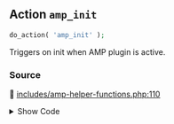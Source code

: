 ## Action `amp_init`

```php
do_action( 'amp_init' );
```

Triggers on init when AMP plugin is active.

### Source

:link: [includes/amp-helper-functions.php:110](../../includes/amp-helper-functions.php#L110)

<details>
<summary>Show Code</summary>

```php
do_action( 'amp_init' );
```

</details>
